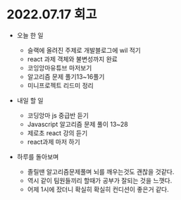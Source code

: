 # 2022.07.17 회고
- 오늘 한 일
    - 슬랙에 올려진 주제로 개발블로그에 wil 적기
    - react 과제 객체와 불변성까지 완료
    - 코잉앙마유튜브 마저보기
    - 알고리즘 문제 풀기13~16풀기
    - 미니프로젝트 리드미 정리

- 내일 할 일
    - 코딩앙마  js 중급반 듣기
    - Javascript 알고리즘 문제 풀이 13~28
    - 제로초 react 강의 듣기
    - react과제 마저 하기
- 하루를 돌아보며
    - 졸릴땐 알고리즘문제풀며 뇌를 깨우는것도 괜찮을 것같다.
    - 역시 같이 팀원들끼리 할때가 공부가 잘되는 것을 느꼇다.
    - 어제 1시에 잤더니 확실히 확실히 컨디션이 좋은거 같다.